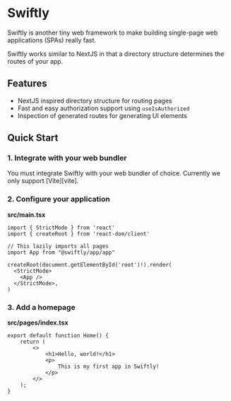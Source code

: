 Swiftly
=======

Swiftly is another tiny web framework to make building single-page web applications
(SPAs) really fast.

Swiftly works similar to NextJS in that a directory structure determines the
routes of your app.

## Features

 - NextJS inspired directory structure for routing pages
 - Fast and easy authorization support using `useIsAuthorized`
 - Inspection of generated routes for generating UI elements

## Quick Start

### 1. Integrate with your web bundler

You must integrate Swiftly with your web bundler of choice. Currently we only
support [Vite][vite].

### 2. Configure your application

**src/main.tsx**
```tsx
import { StrictMode } from 'react'
import { createRoot } from 'react-dom/client'

// This lazily imports all pages
import App from "@swiftly/app/app"

createRoot(document.getElementById('root')!).render(
  <StrictMode>
    <App />
  </StrictMode>,
)
```

### 3. Add a homepage

**src/pages/index.tsx**
```tsx
export default function Home() {
    return (
        <>
            <h1>Hello, world!</h1>
            <p>
                This is my first app in Swiftly!
            </p>
        </>
    );
}
```


